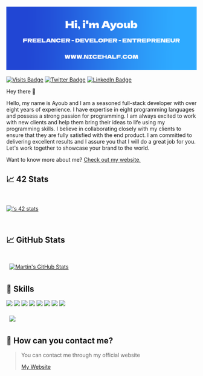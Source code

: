 [![Ayoub's GitHub Banner](./assets/banner.png)](https://nicehalf.com)

[![Visits Badge](https://api.visitorbadge.io/api/visitors?path=bablilayoub&countColor=%232ccce4&style=flat)](https://nicehalf.com)
[![Twitter Badge](https://img.shields.io/badge/Twitter-Profile-informational?style=flat&logo=twitter&logoColor=white&color=1CA2F1)](https://twitter.com/bablilayoub)
[![LinkedIn Badge](https://img.shields.io/badge/LinkedIn-Profile-informational?style=flat&logo=linkedin&logoColor=white&color=0D76A8)](https://www.linkedin.com/in/bablilayoub/)


Hey there 👋

Hello, my name is Ayoub and I am a seasoned full-stack developer with over eight years of experience. I have expertise in eight programming languages and possess a strong passion for programming. I am always excited to work with new clients and help them bring their ideas to life using my programming skills. I believe in collaborating closely with my clients to ensure that they are fully satisfied with the end product. I am committed to delivering excellent results and I assure you that I will do a great job for you. Let's work together to showcase your brand to the world.

Want to know more about me? [Check out my website.](https://abablil.me)

## &#x1f4c8; 42 Stats

<br>

[![<abablil>'s 42 stats](https://badge.mediaplus.ma/greenbinary/abablil)](https://github.com/oakoudad/badge42)
  
<br>

## &#x1f4c8; GitHub Stats

<br>
<a href="https://github.com/bablilayoub">
  <img align="center" style="margin:0.5rem" src="https://github-readme-stats.vercel.app/api?username=bablilayoub&show_icons=true" alt="Martin's GitHub Stats" />
</a>

<br>


## 💼 Skills
![](https://img.shields.io/badge/language-Php-informational?style=for-the-badge&logo=php&logoColor=white&color=1950f7)
![](https://img.shields.io/badge/language-Javascript-informational?style=for-the-badge&logo=javascript&logoColor=white&color=f7df1e)
![](https://img.shields.io/badge/language-C%23-informational?style=for-the-badge&logo=csharp&logoColor=white&color=256D7B)
![](https://img.shields.io/badge/language-Java-informational?style=for-the-badge&logo=java&logoColor=white&color=5474FD)
![](https://img.shields.io/badge/language-HTML-informational?style=for-the-badge&logo=html5&logoColor=white&color=EDF1ED)
![](https://img.shields.io/badge/language-CSS-informational?style=for-the-badge&logo=css3&logoColor=white&color=B73F07)
![](https://img.shields.io/badge/language-Json-informational?style=for-the-badge&logo=json&logoColor=white&color=B6CDD7)
![](https://img.shields.io/badge/language-MySQL-informational?style=for-the-badge&logo=mysql&logoColor=white&color=472B9E)


<a href="https://github.com/bablilayoub">
  <img align="center" style="margin:0.5rem" src="https://github-readme-stats.vercel.app/api/top-langs/?username=bablilayoub" />
</a>


## 📣 How can you contact me?

> You can contact me through my official website
>
> [My Website](https://abablil.me)<br>
